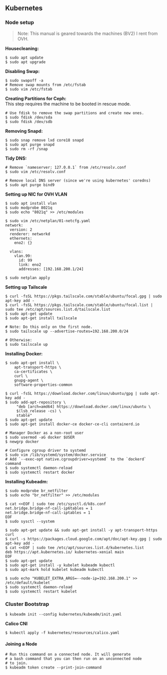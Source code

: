 ## Kubernetes

### Node setup
> Note: This manual is geared towards the machines (BV2) I rent from OVH.

**Housecleaning:**
```
$ sudo apt update
$ sudo apt upgrade
```

**Disabling Swap:**
```
$ sudo swapoff -a
# Remove swap mounts from /etc/fstab
$ sudo vim /etc/fstab
```

**Creating Partitions for Ceph:**  
This step requires the machine to be booted in rescue mode.
```
# Use fdisk to remove the swap partitions and create new ones.
$ sudo fdisk /dev/sda
$ sudo fdisk /dev/sdb 
```

**Removing Snapd:**
```
$ sudo snap remove lxd core18 snapd
$ sudo apt purge snapd
$ sudo rm -rf /snap
```

**Tidy DNS:**
```
# Remove `nameserver: 127.0.0.1` from /etc/resolv.conf
$ sudo vim /etc/resolv.conf

# Remove local DNS server (since we're using kubernetes' coredns)
$ sudo apt purge bind9
```

**Setting up NIC for OVH VLAN**
```
$ sudo apt install vlan
$ sudo modprobe 8021q
$ sudo echo "8021q" >> /etc/modules

$ sudo vim /etc/netplan/01-netcfg.yaml
network:
  version: 2
  renderer: networkd
  ethernets:
    eno2: {}

  vlans:
    vlan.99:
      id: 99
      link: eno2
      addresses: [192.168.200.1/24]

$ sudo netplan apply
```

**Setting up Tailscale**
```
$ curl -fsSL https://pkgs.tailscale.com/stable/ubuntu/focal.gpg | sudo apt-key add -
$ curl -fsSL https://pkgs.tailscale.com/stable/ubuntu/focal.list | sudo tee /etc/apt/sources.list.d/tailscale.list
$ sudo apt-get update
$ sudo apt-get install tailscale

# Note: Do this only on the first node.
$ sudo tailscale up --advertise-routes=192.168.200.0/24

# Otherwise:
$ sudo tailscale up

```

**Installing Docker:**
```
$ sudo apt-get install \
    apt-transport-https \
    ca-certificates \
    curl \
    gnupg-agent \
    software-properties-common

$ curl -fsSL https://download.docker.com/linux/ubuntu/gpg | sudo apt-key add -
$ sudo add-apt-repository \
     "deb [arch=amd64] https://download.docker.com/linux/ubuntu \
     $(lsb_release -cs) \
     stable"
$ sudo apt-get update
$ sudo apt-get install docker-ce docker-ce-cli containerd.io

# Manager Docker as a non-root user
$ sudo usermod -aG docker $USER
$ newgrp docker

# Configure cgroup driver to systemd
$ sudo vim /lib/systemd/system/docker.service
# Add `--exec-opt native.cgroupdriver=systemd` to the `dockerd` command
$ sudo systemctl daemon-reload
$ sudo systemctl restart docker
```

**Installing Kubeadm:**
```
$ sudo modprobe br_netfilter
$ sudo echo "br_netfilter" >> /etc/modules 

$ cat <<EOF | sudo tee /etc/sysctl.d/k8s.conf
net.bridge.bridge-nf-call-ip6tables = 1
net.bridge.bridge-nf-call-iptables = 1
EOF
$ sudo sysctl --system

$ sudo apt-get update && sudo apt-get install -y apt-transport-https curl
$ curl -s https://packages.cloud.google.com/apt/doc/apt-key.gpg | sudo apt-key add -
$ cat <<EOF | sudo tee /etc/apt/sources.list.d/kubernetes.list
deb https://apt.kubernetes.io/ kubernetes-xenial main
EOF
$ sudo apt-get update
$ sudo apt-get install -y kubelet kubeadm kubectl
$ sudo apt-mark hold kubelet kubeadm kubectl

$ sudo echo "KUBELET_EXTRA_ARGS=--node-ip=192.168.200.1" >> /etc/default/kubelet
$ sudo systemctl daemon-reload
$ sudo systemctl restart kubelet 
```

### Cluster Bootstrap
```
$ kubeadm init --config kubernetes/kubeadm/init.yaml
```

**Calico CNI**
```
$ kubectl apply -f kubernetes/resources/calico.yaml
```

#### Joining a Node
```
# Run this command on a connected node. It will generate
# a bash command that you can then run on an unconnected node
# to join.
$ kubeadm token create --print-join-command
```